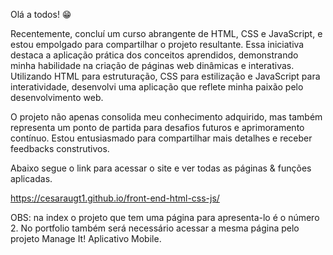 Olá a todos! 😁

Recentemente, concluí um curso abrangente de HTML, CSS e JavaScript, e estou empolgado para compartilhar o projeto resultante. Essa iniciativa destaca a aplicação prática dos conceitos aprendidos, demonstrando minha habilidade na criação de páginas web dinâmicas e interativas. Utilizando HTML para estruturação, CSS para estilização e JavaScript para interatividade, desenvolvi uma aplicação que reflete minha paixão pelo desenvolvimento web.

O projeto não apenas consolida meu conhecimento adquirido, mas também representa um ponto de partida para desafios futuros e aprimoramento contínuo. Estou entusiasmado para compartilhar mais detalhes e receber feedbacks construtivos.

Abaixo segue o link para acessar o site e ver todas as páginas & funções aplicadas.

https://cesaraugt1.github.io/front-end-html-css-js/

OBS: na index o projeto que tem uma página para apresenta-lo é o número 2. No portfolio também será necessário acessar a mesma página pelo projeto Manage It! Aplicativo Mobile.
